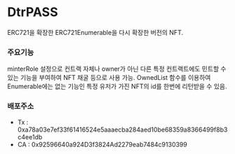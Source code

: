 # DtrPASS
ERC721을 확장한 ERC721Enumerable을 다시 확장한 버전의 NFT.

### 주요기능
minterRole 설정으로 컨트랙 자체나 owner가 아닌 다른 특정 컨트랙트에도 민트할 수 있는 기능을 부여하여 NFT 채굴 등으로 사용 가능.
OwnedList 함수를 이용하여 Enumerable에는 없는 기능인 특정 유저가 가진 NFT의 id를 한번에 리턴받을 수 있음.

### 배포주소
- Tx : 0xa78a03e7ef33f61416524e5aaaecba284aed10be68359a8366499f8b3c4ee1db
- CA : 0x92596640a924D3f3824Ad2279eab7484c9130399
